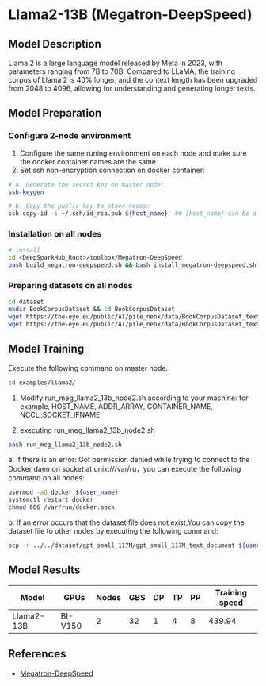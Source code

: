 # Llama2-13B (Megatron-DeepSpeed)

## Model Description

Llama 2 is a large language model released by Meta in 2023, with parameters ranging from 7B to 70B. Compared to LLaMA,
the training corpus of Llama 2 is 40% longer, and the context length has been upgraded from 2048 to 4096, allowing for
understanding and generating longer texts.

## Model Preparation

### Configure 2-node environment

1. Configure the same runing environment on each node and make sure the docker container names are the same
2. Set ssh non-encryption connection on docker container:

```sh
# a. Generate the secret key on master node:
ssh-keygen

# b. Copy the public key to other nodes:
ssh-copy-id -i ~/.ssh/id_rsa.pub ${host_name}  ## {host_name} can be a specified Ip address or domain name
```

### Installation on all nodes

```sh
# install
cd <DeepSparkHub_Root>/toolbox/Megatron-DeepSpeed
bash build_megatron-deepspeed.sh && bash install_megatron-deepspeed.sh
```

### Preparing datasets on all nodes

```sh
cd dataset
mkdir BookCorpusDataset && cd BookCorpusDataset
wget https://the-eye.eu/public/AI/pile_neox/data/BookCorpusDataset_text_document.bin
wget https://the-eye.eu/public/AI/pile_neox/data/BookCorpusDataset_text_document.idx
```

## Model Training

Execute the following command on master node.

```sh
cd examples/llama2/
```

1. Modify run_meg_llama2_13b_node2.sh according to your machine: for example, HOST_NAME, ADDR_ARRAY, CONTAINER_NAME,
   NCCL_SOCKET_IFNAME

2. executing run_meg_llama2_13b_node2.sh

```sh
bash run_meg_llama2_13b_node2.sh
```

a. If there is an error: Got permission denied while trying to connect to the Docker daemon socket at
unix:///var/ru，you can execute the following command on all nodes:

```sh
usermod -aG docker ${user_name} 
systemctl restart docker
chmod 666 /var/run/docker.sock

```

b. If an error occurs that the dataset file does not exist,You can copy the dataset file to other nodes by executing the
following command:

```sh
scp -r ../../dataset/gpt_small_117M/gpt_small_117M_text_document ${user_name}@${host_name}:path/to/megatron-deepspeed/dataset/gpt_small_117M/gpt_small_117M_text_document
```

## Model Results

| Model      | GPUs    | Nodes | GBS | DP | TP | PP | Training speed |
|------------|---------|-------|-----|----|----|----|----------------|
| Llama2-13B | BI-V150 | 2     | 32  | 1  | 4  | 8  | 439.94         |

## References

- [Megatron-DeepSpeed](https://github.com/microsoft/Megatron-DeepSpeed)
